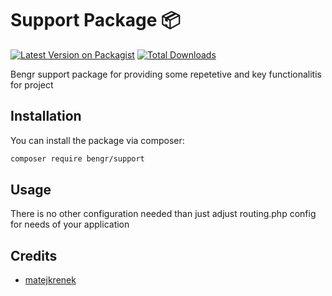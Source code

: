 # Support Package 📦

[![Latest Version on Packagist](https://img.shields.io/packagist/v/bengr/support.svg?style=flat-square)](https://packagist.org/packages/bengr/support)
[![Total Downloads](https://img.shields.io/packagist/dt/bengr/support.svg?style=flat-square)](https://packagist.org/packages/bengr/support)

Bengr support package for providing some repetetive and key functionalitis for project

## Installation

You can install the package via composer:

```bash
composer require bengr/support
```

## Usage

There is no other configuration needed than just adjust routing.php config for needs of your application

## Credits

- [matejkrenek](https://github.com/matejkrenek)
